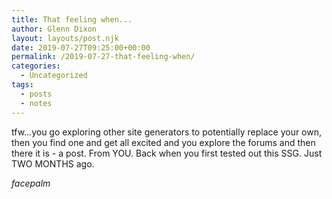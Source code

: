 ```yaml
---
title: That feeling when...
author: Glenn Dixon
layout: layouts/post.njk
date: 2019-07-27T09:25:00+00:00
permalink: /2019-07-27-that-feeling-when/
categories:
  - Uncategorized
tags:
  - posts
  - notes
---
```

tfw...you go exploring other site generators to potentially replace your own, then you find one and get all excited and you explore the forums and then there it is - a post. From YOU. Back when you first tested out this SSG. Just TWO MONTHS ago.

<!-- excerpt -->
*facepalm*